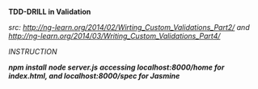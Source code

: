 **TDD-DRILL in Validation**

_src: http://ng-learn.org/2014/02/Wirting_Custom_Validations_Part2/
and http://ng-learn.org/2014/03/Writing_Custom_Validations_Part4/_



*INSTRUCTION*

***npm install***
***node server.js***
***accessing localhost:8000/home for index.html, and localhost:8000/spec for Jasmine***